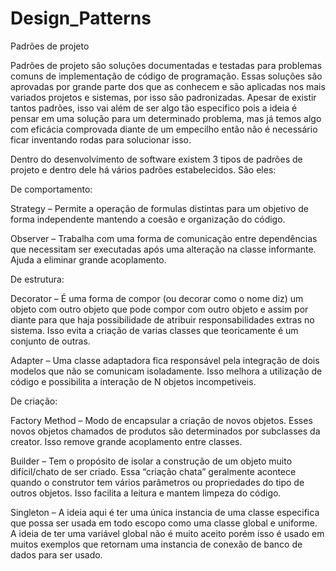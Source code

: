 # Design_Patterns

Padrões de projeto



Padrões de projeto são soluções documentadas e
testadas para problemas comuns de implementação de código de programação. Essas
soluções são aprovadas por grande parte dos que as conhecem e são aplicadas nos
mais variados projetos e sistemas, por isso são padronizadas. Apesar de existir
tantos padrões, isso vai além de ser algo tão especifico pois a ideia é pensar
em uma solução para um determinado problema, mas já temos algo com eficácia
comprovada diante de um empecilho então não é necessário ficar inventando rodas
para solucionar isso.



Dentro do desenvolvimento de software existem 3 tipos de padrões de projeto e
dentro dele há vários padrões estabelecidos. São eles:



 



De comportamento:


Strategy – Permite a operação de formulas
distintas para um objetivo de forma independente mantendo a coesão e
organização do código.

Observer – Trabalha com uma forma de
comunicação entre dependências que necessitam ser executadas após uma alteração
na classe informante. Ajuda a eliminar grande acoplamento.



De estrutura:

Decorator – É uma forma de
compor (ou decorar como o nome diz) um objeto com outro objeto que pode compor
com outro objeto e assim por diante para que haja possibilidade de atribuir
responsabilidades extras no sistema. Isso evita a criação de varias classes que
teoricamente é um conjunto de outras.

Adapter – Uma classe adaptadora fica
responsável pela integração de dois modelos que não se comunicam isoladamente.
Isso melhora a utilização de código e possibilita a interação de N objetos
incompetiveis.



De criação:

Factory Method – Modo de encapsular a criação
de novos objetos. Esses novos objetos chamados de produtos são determinados por
subclasses da creator. Isso remove grande acoplamento entre classes.

Builder – Tem o propósito de isolar a
construção de um objeto muito difícil/chato de ser criado. Essa “criação chata”
geralmente acontece quando o construtor tem vários parâmetros ou propriedades
do tipo de outros objetos. Isso facilita a leitura e mantem limpeza do código.

Singleton – A ideia aqui é ter uma única
instancia de uma classe especifica que possa ser usada em todo escopo como uma
classe global e uniforme. A ideia de ter uma variável global não é muito aceito
porém isso é usado em muitos exemplos que retornam uma instancia de conexão de
banco de dados para ser usado.
